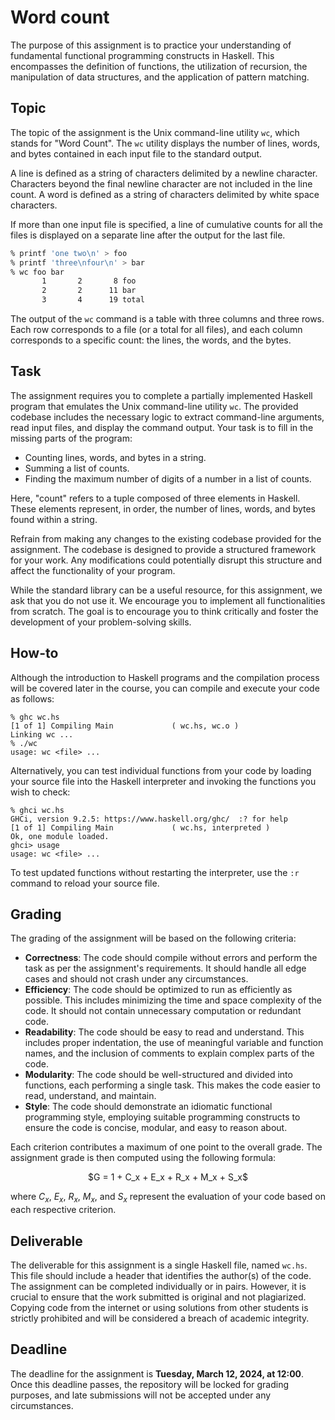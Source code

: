 # Word count

The purpose of this assignment is to practice your understanding of fundamental functional programming constructs in Haskell. This encompasses the definition of functions, the utilization of recursion, the manipulation of data structures, and the application of pattern matching.

## Topic

The topic of the assignment is the Unix command-line utility `wc`, which stands for "Word Count". The `wc` utility displays the number of lines, words, and bytes contained in each input file to the standard output.

A line is defined as a string of characters delimited by a newline character. Characters beyond the final newline character are not included in the line count. A word is defined as a string of characters delimited by white space characters.

If more than one input file is specified, a line of cumulative counts for all the files is displayed on a separate line after the output for the last file.

```bash
% printf 'one two\n' > foo
% printf 'three\nfour\n' > bar
% wc foo bar
       1       2       8 foo
       2       2      11 bar
       3       4      19 total
```

The output of the `wc` command is a table with three columns and three rows. Each row corresponds to a file (or a total for all files), and each column corresponds to a specific count: the lines, the words, and the bytes.

## Task

The assignment requires you to complete a partially implemented Haskell program that emulates the Unix command-line utility `wc`. The provided codebase includes the necessary logic to extract command-line arguments, read input files, and display the command output. Your task is to fill in the missing parts of the program:

- Counting lines, words, and bytes in a string.
- Summing a list of counts.
- Finding the maximum number of digits of a number in a list of counts.

Here, "count" refers to a tuple composed of three elements in Haskell. These elements represent, in order, the number of lines, words, and bytes found within a string.

Refrain from making any changes to the existing codebase provided for the assignment. The codebase is designed to provide a structured framework for your work. Any modifications could potentially disrupt this structure and affect the functionality of your program.

While the standard library can be a useful resource, for this assignment, we ask that you do not use it. We encourage you to implement all functionalities from scratch. The goal is to encourage you to think critically and foster the development of your problem-solving skills.

## How-to

Although the introduction to Haskell programs and the compilation process will be covered later in the course, you can compile and execute your code as follows:

```
% ghc wc.hs
[1 of 1] Compiling Main             ( wc.hs, wc.o )
Linking wc ...
% ./wc
usage: wc <file> ...
```

Alternatively, you can test individual functions from your code by loading your source file into the Haskell interpreter and invoking the functions you wish to check:

```
% ghci wc.hs
GHCi, version 9.2.5: https://www.haskell.org/ghc/  :? for help
[1 of 1] Compiling Main             ( wc.hs, interpreted )
Ok, one module loaded.
ghci> usage
usage: wc <file> ...
```

To test updated functions without restarting the interpreter, use the `:r` command to reload your source file.

## Grading

The grading of the assignment will be based on the following criteria:

- **Correctness**: The code should compile without errors and perform the task as per the assignment's requirements. It should handle all edge cases and should not crash under any circumstances.
- **Efficiency**: The code should be optimized to run as efficiently as possible. This includes minimizing the time and space complexity of the code. It should not contain unnecessary computation or redundant code.
- **Readability**: The code should be easy to read and understand. This includes proper indentation, the use of meaningful variable and function names, and the inclusion of comments to explain complex parts of the code.
- **Modularity**: The code should be well-structured and divided into functions, each performing a single task. This makes the code easier to read, understand, and maintain.
- **Style**: The code should demonstrate an idiomatic functional programming style, employing suitable programming constructs to ensure the code is concise, modular, and easy to reason about.

Each criterion contributes a maximum of one point to the overall grade. The assignment grade is then computed using the following formula:

<p align="center">
$G = 1 + C_x + E_x + R_x + M_x + S_x$
</p>

where $C_x$, $E_x$, $R_x$, $M_x$, and $S_x$ represent the evaluation of your code based on each respective criterion.

## Deliverable

The deliverable for this assignment is a single Haskell file, named `wc.hs`. This file should include a header that identifies the author(s) of the code. The assignment can be completed individually or in pairs. However, it is crucial to ensure that the work submitted is original and not plagiarized. Copying code from the internet or using solutions from other students is strictly prohibited and will be considered a breach of academic integrity.

## Deadline

The deadline for the assignment is **Tuesday, March 12, 2024, at 12:00**. Once this deadline passes, the repository will be locked for grading purposes, and late submissions will not be accepted under any circumstances.
